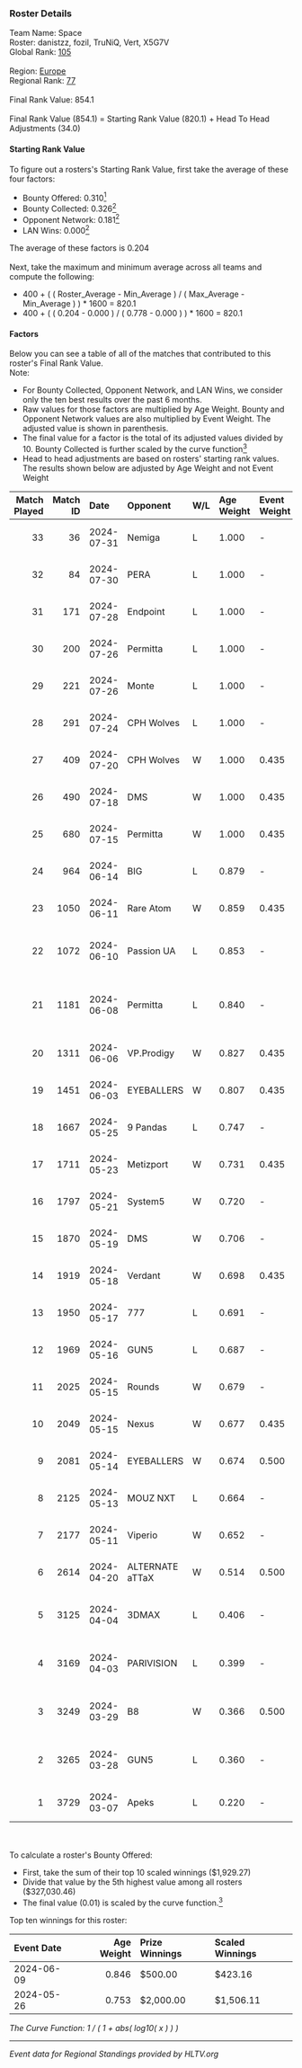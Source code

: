 ### Roster Details<br />
Team Name: Space<br />
Roster: danistzz, fozil, TruNiQ, Vert, X5G7V<br />
Global Rank: [105](../standings_global.md)<br />
<br />
Region: [Europe]( ../standings_europe.md)<br />
Regional Rank: [77]( ../standings_europe.md)<br />
<br />
Final Rank Value:  854.1<br />
<br />
Final Rank Value (854.1) = Starting Rank Value (820.1) + Head To Head Adjustments (34.0)<br />

#### Starting Rank Value<br />
To figure out a rosters's Starting Rank Value, first take the average of these four factors:<br />
- Bounty Offered: 0.310[<sup>1</sup>](#table2)
- Bounty Collected: 0.326[<sup>2</sup>](#table1)
- Opponent Network: 0.181[<sup>2</sup>](#table1)
- LAN Wins: 0.000[<sup>2</sup>](#table1)

The average of these factors is 0.204<br />
<br />
Next, take the maximum and minimum average across all teams and compute the following:<br />
- 400 + ( ( Roster_Average - Min_Average ) / ( Max_Average - Min_Average ) ) * 1600 = 820.1
- 400 + ( ( 0.204 - 0.000 ) / ( 0.778 - 0.000 ) ) * 1600 = 820.1


#### Factors<br />
Below you can see a table of all of the matches that contributed to this roster's Final Rank Value.<br />
Note:<br />

- For Bounty Collected, Opponent Network, and LAN Wins, we consider only the ten best results over the past 6 months.
- Raw values for those factors are multiplied by Age Weight. Bounty and Opponent Network values are also multiplied by Event Weight. The adjusted value is shown in parenthesis.
- The final value for a factor is the total of its adjusted values divided by 10. Bounty Collected is further scaled by the curve function[<sup>3</sup>](#curveFunction)
- Head to head adjustments are based on rosters' starting rank values. The results shown below are adjusted by Age Weight and not Event Weight
<span id="table1"></span><br />


| Match Played | Match ID | Date       | Opponent        | W/L | Age Weight | Event Weight | Bounty Collected | Opponent Network | LAN Wins  | H2H Adj. | Roster                                    |
| -: | -: | :- | :- | :- | :- | :- | :- | :- | :- | -: | :- |
|           33 |       36 | 2024-07-31 | Nemiga          | L   | 1.000      | -            | -                | -                | -         |    -5.00 | danistzz, fozil, TruNiQ, Vert, X5G7V      |
|           32 |       84 | 2024-07-30 | PERA            | L   | 1.000      | -            | -                | -                | -         |   -11.71 | danistzz, fozil, TruNiQ, Vert, X5G7V      |
|           31 |      171 | 2024-07-28 | Endpoint        | L   | 1.000      | -            | -                | -                | -         |   -16.83 | danistzz, fozil, TruNiQ, Vert, X5G7V      |
|           30 |      200 | 2024-07-26 | Permitta        | L   | 1.000      | -            | -                | -                | -         |   -15.66 | danistzz, fozil, TruNiQ, Vert, X5G7V      |
|           29 |      221 | 2024-07-26 | Monte           | L   | 1.000      | -            | -                | -                | -         |    -9.88 | danistzz, fozil, TruNiQ, Vert, X5G7V      |
|           28 |      291 | 2024-07-24 | CPH Wolves      | L   | 1.000      | -            | -                | -                | -         |   -18.48 | danistzz, fozil, TruNiQ, Vert, X5G7V      |
|           27 |      409 | 2024-07-20 | CPH Wolves      | W   | 1.000      | 0.435        | 0.004 (0.002)    | 0.360 (0.156)    | 0 (0.000) |    12.59 | danistzz, fozil, TruNiQ, Vert, X5G7V      |
|           26 |      490 | 2024-07-18 | DMS             | W   | 1.000      | 0.435        | -                | 0.447 (0.194)    | 0 (0.000) |    16.02 | danistzz, fozil, TruNiQ, Vert, X5G7V      |
|           25 |      680 | 2024-07-15 | Permitta        | W   | 1.000      | 0.435        | 0.024 (0.011)    | 0.801 (0.348)    | 0 (0.000) |    17.98 | danistzz, fozil, TruNiQ, Vert, X5G7V      |
|           24 |      964 | 2024-06-14 | BIG             | L   | 0.879      | -            | -                | -                | -         |    -3.09 | danistzz, fozil, TruNiQ, Vert, X5G7V      |
|           23 |     1050 | 2024-06-11 | Rare Atom       | W   | 0.859      | 0.435        | -                | 0.437 (0.163)    | 0 (0.000) |     6.55 | danistzz, fozil, TruNiQ, Vert, X5G7V      |
|           22 |     1072 | 2024-06-10 | Passion UA      | L   | 0.853      | -            | -                | -                | -         |    -7.70 | danistzz, fozil, H4SAN4TOR, Vert, X5G7V   |
|           21 |     1181 | 2024-06-08 | Permitta        | L   | 0.840      | -            | -                | -                | -         |   -11.74 | danistzz, fozil, H4SAN4TOR, TruNiQ, X5G7V |
|           20 |     1311 | 2024-06-06 | VP.Prodigy      | W   | 0.827      | 0.435        | 0.026 (0.009)    | 0.405 (0.145)    | 0 (0.000) |    14.72 | danistzz, fozil, TruNiQ, Vert, X5G7V      |
|           19 |     1451 | 2024-06-03 | EYEBALLERS      | W   | 0.807      | 0.435        | 0.006 (0.002)    | 0.512 (0.180)    | 0 (0.000) |    12.22 | danistzz, fozil, TruNiQ, Vert, X5G7V      |
|           18 |     1667 | 2024-05-25 | 9 Pandas        | L   | 0.747      | -            | -                | -                | -         |    -6.56 | danistzz, fozil, TruNiQ, Vert, X5G7V      |
|           17 |     1711 | 2024-05-23 | Metizport       | W   | 0.731      | 0.435        | 0.038 (0.012)    | -                | 0 (0.000) |    14.74 | danistzz, fozil, TruNiQ, Vert, X5G7V      |
|           16 |     1797 | 2024-05-21 | System5         | W   | 0.720      | -            | -                | -                | 0 (0.000) |     6.14 | danistzz, fozil, TruNiQ, Vert, X5G7V      |
|           15 |     1870 | 2024-05-19 | DMS             | W   | 0.706      | -            | -                | -                | 0 (0.000) |    13.19 | danistzz, fozil, TruNiQ, Vert, X5G7V      |
|           14 |     1919 | 2024-05-18 | Verdant         | W   | 0.698      | 0.435        | 0.015 (0.005)    | -                | 0 (0.000) |    13.67 | danistzz, fozil, TruNiQ, Vert, X5G7V      |
|           13 |     1950 | 2024-05-17 | 777             | L   | 0.691      | -            | -                | -                | -         |   -14.35 | danistzz, fozil, TruNiQ, Vert, X5G7V      |
|           12 |     1969 | 2024-05-16 | GUN5            | L   | 0.687      | -            | -                | -                | -         |    -7.83 | danistzz, fozil, TruNiQ, Vert, X5G7V      |
|           11 |     2025 | 2024-05-15 | Rounds          | W   | 0.679      | -            | -                | -                | -         |     1.55 | danistzz, fozil, TruNiQ, Vert, X5G7V      |
|           10 |     2049 | 2024-05-15 | Nexus           | W   | 0.677      | 0.435        | 0.014 (0.004)    | 0.504 (0.148)    | -         |     9.37 | danistzz, fozil, TruNiQ, Vert, X5G7V      |
|            9 |     2081 | 2024-05-14 | EYEBALLERS      | W   | 0.674      | 0.500        | 0.006 (0.002)    | 0.512 (0.173)    | -         |    12.45 | danistzz, fozil, TruNiQ, Vert, X5G7V      |
|            8 |     2125 | 2024-05-13 | MOUZ NXT        | L   | 0.664      | -            | -                | -                | -         |    -5.21 | danistzz, fozil, TruNiQ, Vert, X5G7V      |
|            7 |     2177 | 2024-05-11 | Viperio         | W   | 0.652      | -            | -                | -                | -         |     4.71 | danistzz, fozil, TruNiQ, Vert, X5G7V      |
|            6 |     2614 | 2024-04-20 | ALTERNATE aTTaX | W   | 0.514      | 0.500        | 0.032 (0.008)    | 0.563 (0.145)    | -         |    11.08 | danistzz, fozil, TruNiQ, Vert, X5G7V      |
|            5 |     3125 | 2024-04-04 | 3DMAX           | L   | 0.406      | -            | -                | -                | -         |    -0.12 | danistzz, fozil, TruNiQ, Vert, waterfaLLZ |
|            4 |     3169 | 2024-04-03 | PARIVISION      | L   | 0.399      | -            | -                | -                | -         |    -2.24 | danistzz, fozil, TruNiQ, Vert, waterfaLLZ |
|            3 |     3249 | 2024-03-29 | B8              | W   | 0.366      | 0.500        | 0.168 (0.031)    | 0.878 (0.161)    | -         |     9.64 | danistzz, fozil, TruNiQ, Vert, waterfaLLZ |
|            2 |     3265 | 2024-03-28 | GUN5            | L   | 0.360      | -            | -                | -                | -         |    -3.74 | danistzz, fozil, TruNiQ, Vert, waterfaLLZ |
|            1 |     3729 | 2024-03-07 | Apeks           | L   | 0.220      | -            | -                | -                | -         |    -2.50 | enzero, fozil, TruNiQ, Vert, waterfaLLZ   |

<br />
<span id="table2"></span><br />
To calculate a roster's Bounty Offered:<br />

- First, take the sum of their top 10 scaled winnings ($1,929.27)
- Divide that value by the 5th highest value among all rosters ($327,030.46)
- The final value (0.01) is scaled by the curve function.[<sup>3</sup>](#curveFunction)

Top ten winnings for this roster:<br />

| Event Date | Age Weight | Prize Winnings | Scaled Winnings |
| :- | -: | :- | :- |
| 2024-06-09 |      0.846 | $500.00        | $423.16         |
| 2024-05-26 |      0.753 | $2,000.00      | $1,506.11       |


<span id="curveFunction"></span>_The Curve Function: 1 / ( 1 + abs( log10( x ) ) )_<br />

---
_Event data for Regional Standings provided by HLTV.org_<br />

